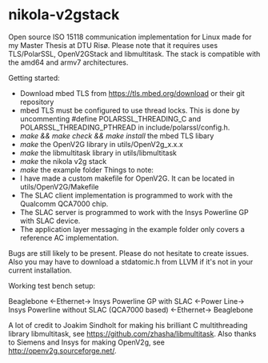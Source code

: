 # nikola-v2gstack
Open source ISO 15118 communication implementation for Linux made for my Master Thesis at DTU Risø.
Please note that it requires uses TLS/PolarSSL, OpenV2GStack and libmultitask. The stack is compatible with the amd64 and armv7 architectures.

Getting started:
- Download mbed TLS from https://tls.mbed.org/download or their git repository
- mbed TLS must be configured to use thread locks. This is done by uncommenting #define POLARSSL_THREADING_C and POLARSSL_THREADING_PTHREAD in include/polarssl/config.h.
- *make && make check && make install* the mbed TLS libary
- *make* the OpenV2G library in utils/OpenV2g_x.x.x
- *make* the libmultitask library in utils/libmultitask
- *make* the nikola v2g stack
- *make* the example folder
Things to note:
- I have made a custom makefile for OpenV2G. It can be located in utils/OpenV2G/Makefile
- The SLAC client implementation is programmed to work with the Qualcomm QCA7000 chip.
- The SLAC server is programmed to work with the Insys Powerline GP with SLAC device.
- The application layer messaging in the example folder only covers a reference AC implementation.

Bugs are still likely to be present. Please do not hesitate to create issues. Also you may have to download a stdatomic.h from LLVM if it's not in your current installation.


Working test bench setup:

Beaglebone <-Ethernet-> Insys Powerline GP with SLAC <-Power Line-> Insys Powerline without SLAC (QCA7000 based) <-Ethernet-> Beaglebone


A lot of credit to Joakim Sindholt for making his brilliant C multithreading library libmultitask, see https://github.com/zhasha/libmultitask.
Also thanks to Siemens and Insys for making OpenV2g, see http://openv2g.sourceforge.net/.
